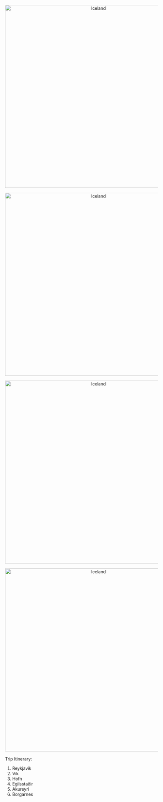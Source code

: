 <div style="margin-bottom: 1rem; text-align: center;">
  <img src="/Pictures/Iceland1.jpg" alt="Iceland" width="600" />
</div>

<div style="margin-bottom: 1rem; text-align: center;">
  <img src="/Pictures/Iceland2.jpg" alt="Iceland" width="600" />
</div>

<div style="margin-bottom: 1rem; text-align: center;">
  <img src="/Pictures/HorsesInIceland.jpg" alt="Iceland" width="600" />
</div>

<div style="margin-bottom: 1rem; text-align: center;">
  <img src="/Pictures/HorsesInIcelandKissing.jpg" alt="Iceland" width="600" />
</div>

Trip Itinerary:

1. Reykjavik
2. Vik
3. Hofn
4. Egilsstaðir
5. Akureyri
6. Borgarnes